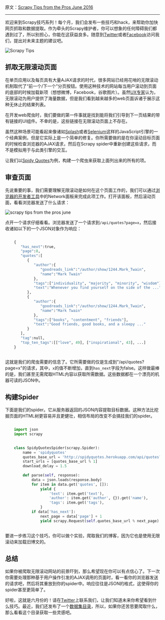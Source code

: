 原文：[Scrapy Tips from the Pros June 2016](https://blog.scrapinghub.com/2016/06/22/scrapy-tips-from-the-pros-june-2016/)

---

欢迎来到Scrapy技巧系列！每个月，我们会发布一些技巧和hack，来帮助你加快网页抓取和数据提取。作为牵头的Scrapy维护者，你可以想象的任何障碍我们都遇到过了，所以别担心，你能在这获益良多。随意到[Twitter](https://twitter.com/ScrapingHub)或者[Facebook](https://www.facebook.com/ScrapingHub/)访问我们，提出对未来主题的建议吧。

![Scrapy Tips](https://scrapinghub.files.wordpress.com/2016/05/scrapy-tips.png?w=648)

## 抓取无限滚动页面

在单页应用以及每页具有大量AJAX请求的时代，很多网站已经用花哨的无限滚动机制取代了“前一个/下一个”分页按钮。使用这种技术的网站每当用户滚动到页面的底部的时候加载新项（想想微博，Facebook，谷歌图片）。虽然[UX专家](https://www.smashingmagazine.com/2013/05/infinite-scrolling-lets-get-to-the-bottom-of-this/)认为，无限滚动为用户提供了海量数据，但是我们看到越来越多的web页面诉诸于展示这种无休止的结果列表。

在开发web爬虫时，我们要做的第一件事就是找到能将我们引导到下一页结果的带有链接的UI组件。不幸的是，这些链接在无限滚动页面上不存在。

虽然这种场景可能看起来像诸如[Splash](http://scrapinghub.com/splash/)或者[Selenium](http://www.seleniumhq.org/)这样的JavaScript引擎的一个经典案例，但是它实际上是一个简单的修复。你所需要做的是在你滚动目标页面的时候检查浏览器的AJAX请求，然后在Scrapy spider中重新创建这些请求，而不是模拟用于与此类引擎的交互。

让我们以[Spidy Quotes](http://spidyquotes.herokuapp.com/scroll)为例，构建一个爬虫来获取上面列出来的所有的项。

## 审查页面

先说重要的事，我们需要理解无限滚动是如何在这个页面工作的，我们可以通过[浏览器的开发者工具](https://developer.chrome.com/devtools#access)中的Network面板来完成此项工作。打开该面板，然后滚动页面，看看浏览器发送了什么请求：

![scrapy tips from the pros june](https://scrapinghub.files.wordpress.com/2016/06/scrapy-tips-from-the-pros-june.png?w=648)

点开一个请求仔细看看。浏览器发送了一个请求到`/api/quotes?page=x`，然后接收诸如以下的一个JSON对象作为响应：

```python

    {
       "has_next":true,
       "page":8,
       "quotes":[
          {
             "author":{
                "goodreads_link":"/author/show/1244.Mark_Twain",
                "name":"Mark Twain"
             },
             "tags":["individuality", "majority", "minority", "wisdom"],
             "text":"Whenever you find yourself on the side of the ..."
          },
          {
             "author":{
                "goodreads_link":"/author/show/1244.Mark_Twain",
                "name":"Mark Twain"
             },
             "tags":["books", "contentment", "friends"],
             "text":"Good friends, good books, and a sleepy ..."
          }
       ],
       "tag":null,
       "top_ten_tags":[["love", 49], ["inspirational", 43], ...]
    }
    
```

这就是我们的爬虫需要的信息了。它所需要做的仅是生成到"/api/quotes?page=x"的请求，其中，`x`的值不断增加，直到`has_next`字段为false。这样做最棒的是，我们甚至无需爬取HTML内容以获取所需数据。这些数据都在一个漂亮的机器可读的JSON中。

## 构建Spider

下面是我们的spider。它从服务器返回的JSON内容提取目标数据。这种方法比挖掘页面的HTML树更容易并且更健壮，相信布局的改变不会搞挂我们的spider。

```python

    import json
    import scrapy
    
    
    class SpidyQuotesSpider(scrapy.Spider):
        name = 'spidyquotes'
        quotes_base_url = 'http://spidyquotes.herokuapp.com/api/quotes?page=%s'
        start_urls = [quotes_base_url % 1]
        download_delay = 1.5
    
        def parse(self, response):
            data = json.loads(response.body)
            for item in data.get('quotes', []):
                yield {
                    'text': item.get('text'),
                    'author': item.get('author', {}).get('name'),
                    'tags': item.get('tags'),
                }
            if data['has_next']:
                next_page = data['page'] + 1
                yield scrapy.Request(self.quotes_base_url % next_page)
    
```

要进一步练习这个技巧，你可以做个实验，爬取我们的博客，因为它也是使用无限滚动来加载旧博文的。

## 总结

如果你被爬取无限滚动网站的前景吓到，那么希望现在你可以有点信心了。下一次你需要处理那种基于用户操作引发的AJAX调用的页面时，看一看你的浏览器发送的请求吧，然后将其重放到你的spider中。响应往往是JSON的格式，这使得你的spider甚至更简单了。

好啦，这就是六月份的！请在[Twitter](https://twitter.com/ScrapingHub)上联系我们，让我们知道未来你希望看到什么技巧。最近，我们还发布了一个[数据集目录](https://blog.scrapinghub.com/2016/06/09/introducing-the-new-open-data-catalog/)，所以，如果你还苦思要爬取什么，那么看看这个目录获取一些灵感吧。
